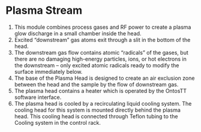# Plasma Stream



1. This module combines process gases and RF power to create a plasma glow discharge in a small chamber inside the head.
2. Excited “downstream” gas atoms exit through a slit in the bottom of the head.
3. The downstream gas flow contains atomic “radicals” of the gases, but there are no damaging high-energy particles, ions, or hot electrons in the downstream – only excited atomic radicals ready to modify the surface immediately below.
4. The base of the Plasma Head is designed to create an air exclusion zone between the head and the sample by the flow of downstream gas.
5. The plasma head contains a heater which is operated by the OntosTT software interface.
6. The plasma head is cooled by a recirculating liquid cooling system. The cooling head for this system is mounted directly behind the plasma head. This cooling head is connected through Teflon tubing to the Cooling system in the control rack.
